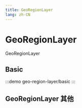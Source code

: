 ```yaml
--- 
title: GeoRegionLayer
lang: zh-CN
---
```


# GeoRegionLayer

GeoRegionLayer


## Basic

:::demo 
geo-region-layer/basic
:::

## GeoRegionLayer 其他
